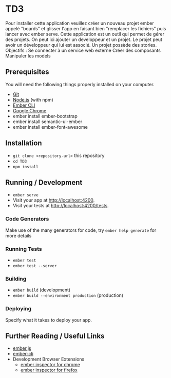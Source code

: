 # TD3
Pour installer cette application veuillez créer un nouveau projet ember appelé "boards" et glisser l'app en faisant bien "remplacer les fichiers" puis lancer avec ember serve.
Cette application est un outil qui permet de gérer des projets.
On peut ici ajouter un developpeur et un projet.
Le projet peut avoir un développeur qui lui est associé.
Un projet possède des stories.
Objectifs : 
Se connecter à un service web externe
Créer des composants
Manipuler les models


## Prerequisites
 

You will need the following things properly installed on your computer.

* [Git](https://git-scm.com/)
* [Node.js](https://nodejs.org/) (with npm)
* [Ember CLI](https://ember-cli.com/)
* [Google Chrome](https://google.com/chrome/)
* ember install ember-bootstrap
* ember install semantic-ui-ember
* ember install ember-font-awesome

## Installation

* `git clone <repository-url>` this repository
* `cd TD3`
* `npm install`

## Running / Development

* `ember serve`
* Visit your app at [http://localhost:4200](http://localhost:4200).
* Visit your tests at [http://localhost:4200/tests](http://localhost:4200/tests).

### Code Generators

Make use of the many generators for code, try `ember help generate` for more details

### Running Tests

* `ember test`
* `ember test --server`

### Building

* `ember build` (development)
* `ember build --environment production` (production)

### Deploying

Specify what it takes to deploy your app.

## Further Reading / Useful Links

* [ember.js](https://emberjs.com/)
* [ember-cli](https://ember-cli.com/)
* Development Browser Extensions
  * [ember inspector for chrome](https://chrome.google.com/webstore/detail/ember-inspector/bmdblncegkenkacieihfhpjfppoconhi)
  * [ember inspector for firefox](https://addons.mozilla.org/en-US/firefox/addon/ember-inspector/)
